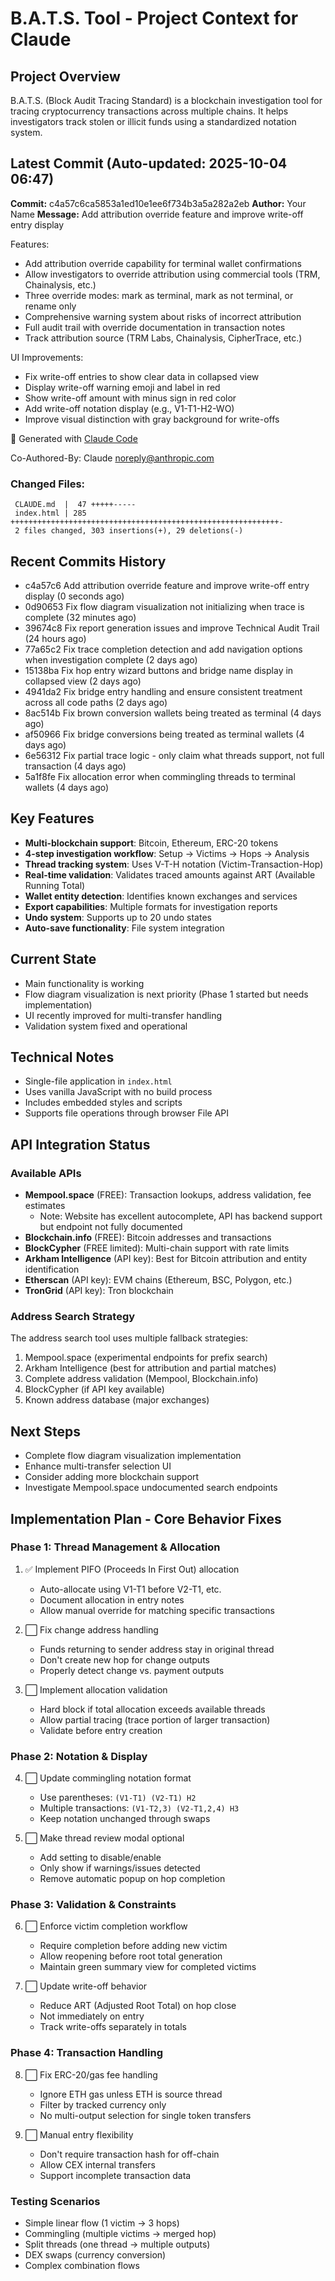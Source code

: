 # B.A.T.S. Tool - Project Context for Claude

## Project Overview
B.A.T.S. (Block Audit Tracing Standard) is a blockchain investigation tool for tracing cryptocurrency transactions across multiple chains. It helps investigators track stolen or illicit funds using a standardized notation system.

## Latest Commit (Auto-updated: 2025-10-04 06:47)

**Commit:** c4a57c6ca5853a1ed10e1ee6f734b3a5a282a2eb
**Author:** Your Name
**Message:** Add attribution override feature and improve write-off entry display

Features:
- Add attribution override capability for terminal wallet confirmations
- Allow investigators to override attribution using commercial tools (TRM, Chainalysis, etc.)
- Three override modes: mark as terminal, mark as not terminal, or rename only
- Comprehensive warning system about risks of incorrect attribution
- Full audit trail with override documentation in transaction notes
- Track attribution source (TRM Labs, Chainalysis, CipherTrace, etc.)

UI Improvements:
- Fix write-off entries to show clear data in collapsed view
- Display write-off warning emoji and label in red
- Show write-off amount with minus sign in red color
- Add write-off notation display (e.g., V1-T1-H2-WO)
- Improve visual distinction with gray background for write-offs

🤖 Generated with [Claude Code](https://claude.ai/code)

Co-Authored-By: Claude <noreply@anthropic.com>

### Changed Files:
```
 CLAUDE.md  |  47 +++++-----
 index.html | 285 ++++++++++++++++++++++++++++++++++++++++++++++++++++++++++++-
 2 files changed, 303 insertions(+), 29 deletions(-)
```

## Recent Commits History

- c4a57c6 Add attribution override feature and improve write-off entry display (0 seconds ago)
- 0d90653 Fix flow diagram visualization not initializing when trace is complete (32 minutes ago)
- 39674c8 Fix report generation issues and improve Technical Audit Trail (24 hours ago)
- 77a65c2 Fix trace completion detection and add navigation options when investigation complete (2 days ago)
- 15138ba Fix hop entry wizard buttons and bridge name display in collapsed view (2 days ago)
- 4941da2 Fix bridge entry handling and ensure consistent treatment across all code paths (2 days ago)
- 8ac514b Fix brown conversion wallets being treated as terminal (4 days ago)
- af50966 Fix bridge conversions being treated as terminal wallets (4 days ago)
- 6e56312 Fix partial trace logic - only claim what threads support, not full transaction (4 days ago)
- 5a1f8fe Fix allocation error when commingling threads to terminal wallets (4 days ago)

## Key Features
- **Multi-blockchain support**: Bitcoin, Ethereum, ERC-20 tokens
- **4-step investigation workflow**: Setup → Victims → Hops → Analysis
- **Thread tracking system**: Uses V-T-H notation (Victim-Transaction-Hop)
- **Real-time validation**: Validates traced amounts against ART (Available Running Total)
- **Wallet entity detection**: Identifies known exchanges and services
- **Export capabilities**: Multiple formats for investigation reports
- **Undo system**: Supports up to 20 undo states
- **Auto-save functionality**: File system integration

## Current State
- Main functionality is working
- Flow diagram visualization is next priority (Phase 1 started but needs implementation)
- UI recently improved for multi-transfer handling
- Validation system fixed and operational

## Technical Notes
- Single-file application in `index.html`
- Uses vanilla JavaScript with no build process
- Includes embedded styles and scripts
- Supports file operations through browser File API

## API Integration Status

### Available APIs
- **Mempool.space** (FREE): Transaction lookups, address validation, fee estimates
  - Note: Website has excellent autocomplete, API has backend support but endpoint not fully documented
- **Blockchain.info** (FREE): Bitcoin addresses and transactions
- **BlockCypher** (FREE limited): Multi-chain support with rate limits
- **Arkham Intelligence** (API key): Best for Bitcoin attribution and entity identification
- **Etherscan** (API key): EVM chains (Ethereum, BSC, Polygon, etc.)
- **TronGrid** (API key): Tron blockchain

### Address Search Strategy
The address search tool uses multiple fallback strategies:
1. Mempool.space (experimental endpoints for prefix search)
2. Arkham Intelligence (best for attribution and partial matches)
3. Complete address validation (Mempool, Blockchain.info)
4. BlockCypher (if API key available)
5. Known address database (major exchanges)

## Next Steps
- Complete flow diagram visualization implementation
- Enhance multi-transfer selection UI
- Consider adding more blockchain support
- Investigate Mempool.space undocumented search endpoints

## Implementation Plan - Core Behavior Fixes

### Phase 1: Thread Management & Allocation
1. ✅ Implement PIFO (Proceeds In First Out) allocation
   - Auto-allocate using V1-T1 before V2-T1, etc.
   - Document allocation in entry notes
   - Allow manual override for matching specific transactions

2. ⬜ Fix change address handling
   - Funds returning to sender address stay in original thread
   - Don't create new hop for change outputs
   - Properly detect change vs. payment outputs

3. ⬜ Implement allocation validation
   - Hard block if total allocation exceeds available threads
   - Allow partial tracing (trace portion of larger transaction)
   - Validate before entry creation

### Phase 2: Notation & Display
4. ⬜ Update commingling notation format
   - Use parentheses: `(V1-T1) (V2-T1) H2`
   - Multiple transactions: `(V1-T2,3) (V2-T1,2,4) H3`
   - Keep notation unchanged through swaps

5. ⬜ Make thread review modal optional
   - Add setting to disable/enable
   - Only show if warnings/issues detected
   - Remove automatic popup on hop completion

### Phase 3: Validation & Constraints
6. ⬜ Enforce victim completion workflow
   - Require completion before adding new victim
   - Allow reopening before root total generation
   - Maintain green summary view for completed victims

7. ⬜ Update write-off behavior
   - Reduce ART (Adjusted Root Total) on hop close
   - Not immediately on entry
   - Track write-offs separately in totals

### Phase 4: Transaction Handling
8. ⬜ Fix ERC-20/gas fee handling
   - Ignore ETH gas unless ETH is source thread
   - Filter by tracked currency only
   - No multi-output selection for single token transfers

9. ⬜ Manual entry flexibility
   - Don't require transaction hash for off-chain
   - Allow CEX internal transfers
   - Support incomplete transaction data

### Testing Scenarios
- Simple linear flow (1 victim → 3 hops)
- Commingling (multiple victims → merged hop)
- Split threads (one thread → multiple outputs)
- DEX swaps (currency conversion)
- Complex combination flows
